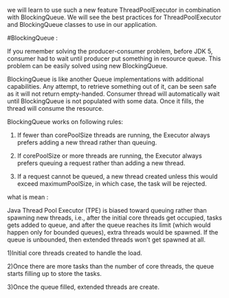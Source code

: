 we will learn to use such a new feature ThreadPoolExecutor in combination with BlockingQueue. 
We will see the best practices for ThreadPoolExecutor and BlockingQueue classes 
to use in our application.

#BlockingQueue : 

If you remember solving the producer-consumer problem, before JDK 5, consumer had to 
wait until producer put something in resource queue. This problem can be easily 
solved using new BlockingQueue.

BlockingQueue is like another Queue implementations with additional capabilities. 
Any attempt, to retrieve something out of it, can be seen safe as it will not return 
empty-handed. Consumer thread will automatically wait until BlockingQueue is not populated 
with some data. Once it fills, the thread will consume the resource.

BlockingQueue works on following rules:

1) If fewer than corePoolSize threads are running, the Executor always prefers adding a 
new thread rather than queuing.

2) If corePoolSize or more threads are running, the Executor always prefers queuing a 
request rather than adding a new thread.

3) If a request cannot be queued, a new thread created unless this would exceed maximumPoolSize, 
in which case, the task will be rejected.

what is mean :

Java Thread Pool Executor (TPE) is biased toward queuing rather than spawning new threads, i.e., 
after the initial core threads get occupied, tasks gets added to queue, and after the queue 
reaches its limit (which would happen only for bounded queues), extra threads would be spawned. 
If the queue is unbounded, then extended threads won’t get spawned at all.

1)Initial core threads created to handle the load.

2)Once there are more tasks than the number of core threads, 
the queue starts filling up to store the tasks.

3)Once the queue filled, extended threads are create.

